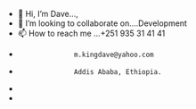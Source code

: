 - 👋 Hi, I’m Dave..., 
- 💞️ I’m looking to collaborate on....Development
- 📫 How to reach me ...+251 935 31 41 41
-                   m.kingdave@yahoo.com
-                   Addis Ababa, Ethiopia.
-                              
- 

<!---
DawitMehari-stack/DawitMehari-stack is a ✨ special ✨ repository because its `README.md` (this file) appears on your GitHub profile.
You can click the Preview link to take a look at your changes.
--->
